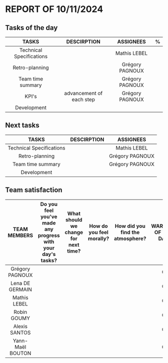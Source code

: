 # REPORT OF 10/11/2024

## Tasks of the day

| TASKS | DESCIRPTION | ASSIGNEES | % |
| :-: | :-: | :-: | :-: |
| Technical Specifications |  | Mathis LEBEL |  |
| Retro-planning |  | Grégory PAGNOUX |  |
| Team time summary |  | Grégory PAGNOUX |  |
| KPI's | advancement of each step | Grégory PAGNOUX |  |
| Development |  |  |  |

## Next tasks

| TASKS | DESCIRPTION | ASSIGNEES |
| :-: | :-: | :-: |
| Technical Specifications |  | Mathis LEBEL |
| Retro-planning |  | Grégory PAGNOUX |
| Team time summary |  | Grégory PAGNOUX |
| Development |  |  |

## Team satisfaction

| TEAM MEMBERS | Do you feel you've made any progress with your day's tasks? | What should we change for next time? | How do you feel morally? | How did you find the atmosphere? | WARNING OF THE DAY | TOTAL WARNINGS |
| :-: | :-: | :-: | :-: | :-: | :-: | :-: |
| Grégory PAGNOUX |  |  |  |  | 0 | 0 |
| Lena DE GERMAIN |  |  |  |  | 0 | 0 |
| Mathis LEBEL |  |  |  |  | 0 | 0 |
| Robin GOUMY |  |  |  |  | 0 | 0 |
| Alexis SANTOS |  |  |  |  | 0 | 0 |
| Yann-Maël BOUTON |  |  |  |  | 0 | 0 |
